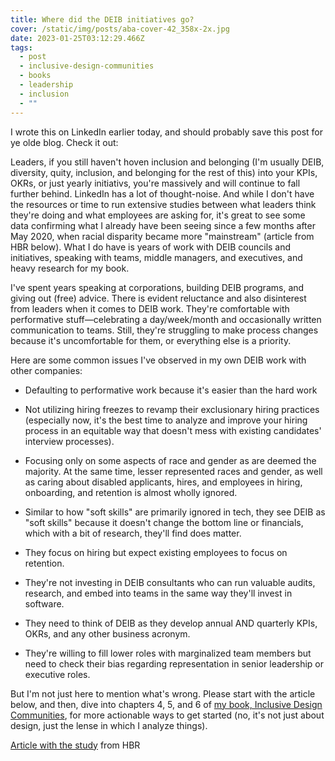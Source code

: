 ```yaml
---
title: Where did the DEIB initiatives go?
cover: /static/img/posts/aba-cover-42_358x-2x.jpg
date: 2023-01-25T03:12:29.466Z
tags:
  - post
  - inclusive-design-communities
  - books
  - leadership
  - inclusion
  - ""
---
```

I wrote this on LinkedIn earlier today, and should probably save this post for ye olde blog. Check it out:

Leaders, if you still haven't hoven inclusion and belonging (I'm usually DEIB, diversity, quity, inclusion, and belonging for the rest of this) into your KPIs, OKRs, or just yearly initiativs, you're massively and will continue to fall further behind. LinkedIn has a lot of thought-noise. And while I don't have the resources or time to run extensive studies between what leaders think they're doing and what employees are asking for, it's great to see some data confirming what I already have been seeing since a few months after May 2020, when racial disparity became more "mainstream" (article from HBR below). What I do have is years of work with DEIB councils and initiatives, speaking with teams, middle managers, and executives, and heavy research for my book.

I've spent years speaking at corporations, building DEIB programs, and giving out (free) advice. There is evident reluctance and also disinterest from leaders when it comes to DEIB work. They're comfortable with performative stuff—celebrating a day/week/month and occasionally written communication to teams. Still, they're struggling to make process changes because it's uncomfortable for them, or everything else is a priority.

Here are some common issues I've observed in my own DEIB work with other companies:

- Defaulting to performative work because it's easier than the hard work

- Not utilizing hiring freezes to revamp their exclusionary hiring practices (especially now, it's the best time to analyze and improve your hiring process in an equitable way that doesn't mess with existing candidates' interview processes).

- Focusing only on some aspects of race and gender as are deemed the majority. At the same time, lesser represented races and gender, as well as caring about disabled applicants, hires, and employees in hiring, onboarding, and retention is almost wholly ignored.

- Similar to how "soft skills" are primarily ignored in tech, they see DEIB as "soft skills" because it doesn't change the bottom line or financials, which with a bit of research, they'll find does matter.

- They focus on hiring but expect existing employees to focus on retention.

- They're not investing in DEIB consultants who can run valuable audits, research, and embed into teams in the same way they'll invest in software.

- They need to think of DEIB as they develop annual AND quarterly KPIs, OKRs, and any other business acronym.

- They're willing to fill lower roles with marginalized team members but need to check their bias regarding representation in senior leadership or executive roles.


But I'm not just here to mention what's wrong. Please start with the article below, and then, dive into chapters 4, 5, and 6 of [my book, Inclusive Design Communities](https://abookapart.com/products/inclusive-design-communities), for more actionable ways to get started (no, it's not just about design, just the lense in which I analyze things). 

[Article with the study](https://hbr.org/2023/03/research-where-employees-think-companies-deib-efforts-are-failing) from HBR